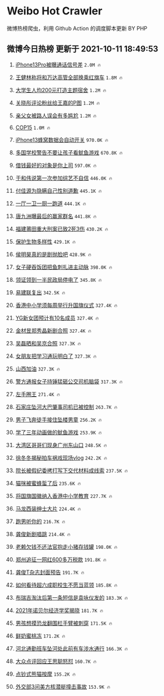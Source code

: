 # Weibo Hot Crawler 



微博热榜爬虫，利用 Github Action 的调度脚本更新 BY PHP 


## 微博今日热榜 更新于 2021-10-11 18:49:53 
1. [iPhone13Pro被曝通话信号差](https://s.weibo.com/weibo?q=%23iPhone13Pro%E8%A2%AB%E6%9B%9D%E9%80%9A%E8%AF%9D%E4%BF%A1%E5%8F%B7%E5%B7%AE%23&Refer=top) `2.0M 🔥` 

1. [王健林称将和万达高管全部换乘红旗车](https://s.weibo.com/weibo?q=%23%E7%8E%8B%E5%81%A5%E6%9E%97%E7%A7%B0%E5%B0%86%E5%92%8C%E4%B8%87%E8%BE%BE%E9%AB%98%E7%AE%A1%E5%85%A8%E9%83%A8%E6%8D%A2%E4%B9%98%E7%BA%A2%E6%97%97%E8%BD%A6%23&Refer=top) `1.8M 🔥` 

1. [大学生人均200元打造主题宿舍](https://s.weibo.com/weibo?q=%23%E5%A4%A7%E5%AD%A6%E7%94%9F%E4%BA%BA%E5%9D%87200%E5%85%83%E6%89%93%E9%80%A0%E4%B8%BB%E9%A2%98%E5%AE%BF%E8%88%8D%23&Refer=top) `1.2M 🔥` 

1. [关晓彤评论粉丝给王嘉的P图](https://s.weibo.com/weibo?q=%23%E5%85%B3%E6%99%93%E5%BD%A4%E8%AF%84%E8%AE%BA%E7%B2%89%E4%B8%9D%E7%BB%99%E7%8E%8B%E5%98%89%E7%9A%84P%E5%9B%BE%23&Refer=top) `1.2M 🔥` 

1. [亲父女被路人误会有多尴尬](https://s.weibo.com/weibo?q=%23%E4%BA%B2%E7%88%B6%E5%A5%B3%E8%A2%AB%E8%B7%AF%E4%BA%BA%E8%AF%AF%E4%BC%9A%E6%9C%89%E5%A4%9A%E5%B0%B4%E5%B0%AC%23&Refer=top) `1.2M 🔥` 

1. [COP15](https://s.weibo.com/weibo?q=%23COP15%23&Refer=top) `1.0M 🔥` 

1. [iPhone13蜂窝数据会自动开关](https://s.weibo.com/weibo?q=%23iPhone13%E8%9C%82%E7%AA%9D%E6%95%B0%E6%8D%AE%E4%BC%9A%E8%87%AA%E5%8A%A8%E5%BC%80%E5%85%B3%23&Refer=top) `970.0K 🔥` 

1. [多国学校警告不要让孩子看鱿鱼游戏](https://s.weibo.com/weibo?q=%23%E5%A4%9A%E5%9B%BD%E5%AD%A6%E6%A0%A1%E8%AD%A6%E5%91%8A%E4%B8%8D%E8%A6%81%E8%AE%A9%E5%AD%A9%E5%AD%90%E7%9C%8B%E9%B1%BF%E9%B1%BC%E6%B8%B8%E6%88%8F%23&Refer=top) `670.8K 🔥` 

1. [借钱最好的对象是你上司](https://s.weibo.com/weibo?q=%23%E5%80%9F%E9%92%B1%E6%9C%80%E5%A5%BD%E7%9A%84%E5%AF%B9%E8%B1%A1%E6%98%AF%E4%BD%A0%E4%B8%8A%E5%8F%B8%23&Refer=top) `597.0K 🔥` 

1. [于和伟说第一次参加综艺不自信](https://s.weibo.com/weibo?q=%23%E4%BA%8E%E5%92%8C%E4%BC%9F%E8%AF%B4%E7%AC%AC%E4%B8%80%E6%AC%A1%E5%8F%82%E5%8A%A0%E7%BB%BC%E8%89%BA%E4%B8%8D%E8%87%AA%E4%BF%A1%23&Refer=top) `446.0K 🔥` 

1. [付佳源为隐瞒自己性别道歉](https://s.weibo.com/weibo?q=%23%E4%BB%98%E4%BD%B3%E6%BA%90%E4%B8%BA%E9%9A%90%E7%9E%92%E8%87%AA%E5%B7%B1%E6%80%A7%E5%88%AB%E9%81%93%E6%AD%89%23&Refer=top) `445.1K 🔥` 

1. [一厅一卫一厨一跑道](https://s.weibo.com/weibo?q=%23%E4%B8%80%E5%8E%85%E4%B8%80%E5%8D%AB%E4%B8%80%E5%8E%A8%E4%B8%80%E8%B7%91%E9%81%93%23&Refer=top) `444.1K 🔥` 

1. [唐九洲曝最后的赢家群名](https://s.weibo.com/weibo?q=%23%E5%94%90%E4%B9%9D%E6%B4%B2%E6%9B%9D%E6%9C%80%E5%90%8E%E7%9A%84%E8%B5%A2%E5%AE%B6%E7%BE%A4%E5%90%8D%23&Refer=top) `441.8K 🔥` 

1. [福建莆田重大刑案已致2死3伤](https://s.weibo.com/weibo?q=%23%E7%A6%8F%E5%BB%BA%E8%8E%86%E7%94%B0%E9%87%8D%E5%A4%A7%E5%88%91%E6%A1%88%E5%B7%B2%E8%87%B42%E6%AD%BB3%E4%BC%A4%23&Refer=top) `430.2K 🔥` 

1. [保护生物多样性](https://s.weibo.com/weibo?q=%23%E4%BF%9D%E6%8A%A4%E7%94%9F%E7%89%A9%E5%A4%9A%E6%A0%B7%E6%80%A7%23&Refer=top) `429.1K 🔥` 

1. [侯明昊真的是剧抛脸吧](https://s.weibo.com/weibo?q=%23%E4%BE%AF%E6%98%8E%E6%98%8A%E7%9C%9F%E7%9A%84%E6%98%AF%E5%89%A7%E6%8A%9B%E8%84%B8%E5%90%A7%23&Refer=top) `428.9K 🔥` 

1. [女子硬吞饭团把鱼刺扎进主动脉](https://s.weibo.com/weibo?q=%23%E5%A5%B3%E5%AD%90%E7%A1%AC%E5%90%9E%E9%A5%AD%E5%9B%A2%E6%8A%8A%E9%B1%BC%E5%88%BA%E6%89%8E%E8%BF%9B%E4%B8%BB%E5%8A%A8%E8%84%89%23&Refer=top) `398.0K 🔥` 

1. [领证领到一半民政局停电了](https://s.weibo.com/weibo?q=%23%E9%A2%86%E8%AF%81%E9%A2%86%E5%88%B0%E4%B8%80%E5%8D%8A%E6%B0%91%E6%94%BF%E5%B1%80%E5%81%9C%E7%94%B5%E4%BA%86%23&Refer=top) `345.8K 🔥` 

1. [易建联复出](https://s.weibo.com/weibo?q=%23%E6%98%93%E5%BB%BA%E8%81%94%E5%A4%8D%E5%87%BA%23&Refer=top) `342.5K 🔥` 

1. [香港中小学须每周举行升国旗仪式](https://s.weibo.com/weibo?q=%23%E9%A6%99%E6%B8%AF%E4%B8%AD%E5%B0%8F%E5%AD%A6%E9%A1%BB%E6%AF%8F%E5%91%A8%E4%B8%BE%E8%A1%8C%E5%8D%87%E5%9B%BD%E6%97%97%E4%BB%AA%E5%BC%8F%23&Refer=top) `327.4K 🔥` 

1. [YG新女团预计有10名成员](https://s.weibo.com/weibo?q=%23YG%E6%96%B0%E5%A5%B3%E5%9B%A2%E9%A2%84%E8%AE%A1%E6%9C%8910%E5%90%8D%E6%88%90%E5%91%98%23&Refer=top) `327.4K 🔥` 

1. [金材昱郑秀晶新剧合照](https://s.weibo.com/weibo?q=%23%E9%87%91%E6%9D%90%E6%98%B1%E9%83%91%E7%A7%80%E6%99%B6%E6%96%B0%E5%89%A7%E5%90%88%E7%85%A7%23&Refer=top) `327.4K 🔥` 

1. [吴磊晒和吴京合照](https://s.weibo.com/weibo?q=%23%E5%90%B4%E7%A3%8A%E6%99%92%E5%92%8C%E5%90%B4%E4%BA%AC%E5%90%88%E7%85%A7%23&Refer=top) `327.3K 🔥` 

1. [女朋友把学习通玩明白了](https://s.weibo.com/weibo?q=%23%E5%A5%B3%E6%9C%8B%E5%8F%8B%E6%8A%8A%E5%AD%A6%E4%B9%A0%E9%80%9A%E7%8E%A9%E6%98%8E%E7%99%BD%E4%BA%86%23&Refer=top) `327.3K 🔥` 

1. [山西加油](https://s.weibo.com/weibo?q=%23%E5%B1%B1%E8%A5%BF%E5%8A%A0%E6%B2%B9%23&Refer=top) `327.3K 🔥` 

1. [警方通报女子持锤猛砸公交司机脑袋](https://s.weibo.com/weibo?q=%23%E8%AD%A6%E6%96%B9%E9%80%9A%E6%8A%A5%E5%A5%B3%E5%AD%90%E6%8C%81%E9%94%A4%E7%8C%9B%E7%A0%B8%E5%85%AC%E4%BA%A4%E5%8F%B8%E6%9C%BA%E8%84%91%E8%A2%8B%23&Refer=top) `317.3K 🔥` 

1. [左手圈王](https://s.weibo.com/weibo?q=%E5%B7%A6%E6%89%8B%E5%9C%88%E7%8E%8B&Refer=top) `271.4K 🔥` 

1. [石家庄坠河大巴肇事司机已被控制](https://s.weibo.com/weibo?q=%23%E7%9F%B3%E5%AE%B6%E5%BA%84%E5%9D%A0%E6%B2%B3%E5%A4%A7%E5%B7%B4%E8%82%87%E4%BA%8B%E5%8F%B8%E6%9C%BA%E5%B7%B2%E8%A2%AB%E6%8E%A7%E5%88%B6%23&Refer=top) `263.7K 🔥` 

1. [男子飞奔徒手接住坠楼男童](https://s.weibo.com/weibo?q=%23%E7%94%B7%E5%AD%90%E9%A3%9E%E5%A5%94%E5%BE%92%E6%89%8B%E6%8E%A5%E4%BD%8F%E5%9D%A0%E6%A5%BC%E7%94%B7%E7%AB%A5%23&Refer=top) `256.2K 🔥` 

1. [学了三年动画做的鱿鱼游戏](https://s.weibo.com/weibo?q=%23%E5%AD%A6%E4%BA%86%E4%B8%89%E5%B9%B4%E5%8A%A8%E7%94%BB%E5%81%9A%E7%9A%84%E9%B1%BF%E9%B1%BC%E6%B8%B8%E6%88%8F%23&Refer=top) `253.9K 🔥` 

1. [大湾区哥哥们现身广州东山口](https://s.weibo.com/weibo?q=%23%E5%A4%A7%E6%B9%BE%E5%8C%BA%E5%93%A5%E5%93%A5%E4%BB%AC%E7%8E%B0%E8%BA%AB%E5%B9%BF%E5%B7%9E%E4%B8%9C%E5%B1%B1%E5%8F%A3%23&Refer=top) `248.5K 🔥` 

1. [徐冬冬揭秘拍车祸戏现场vlog](https://s.weibo.com/weibo?q=%23%E5%BE%90%E5%86%AC%E5%86%AC%E6%8F%AD%E7%A7%98%E6%8B%8D%E8%BD%A6%E7%A5%B8%E6%88%8F%E7%8E%B0%E5%9C%BAvlog%23&Refer=top) `242.2K 🔥` 

1. [院长被假纪委拷打写下交代材料成线索](https://s.weibo.com/weibo?q=%23%E9%99%A2%E9%95%BF%E8%A2%AB%E5%81%87%E7%BA%AA%E5%A7%94%E6%8B%B7%E6%89%93%E5%86%99%E4%B8%8B%E4%BA%A4%E4%BB%A3%E6%9D%90%E6%96%99%E6%88%90%E7%BA%BF%E7%B4%A2%23&Refer=top) `237.5K 🔥` 

1. [猫咪被蜜蜂蜇了后](https://s.weibo.com/weibo?q=%23%E7%8C%AB%E5%92%AA%E8%A2%AB%E8%9C%9C%E8%9C%82%E8%9C%87%E4%BA%86%E5%90%8E%23&Refer=top) `235.6K 🔥` 

1. [将国旗国徽纳入香港中小学教育](https://s.weibo.com/weibo?q=%23%E5%B0%86%E5%9B%BD%E6%97%97%E5%9B%BD%E5%BE%BD%E7%BA%B3%E5%85%A5%E9%A6%99%E6%B8%AF%E4%B8%AD%E5%B0%8F%E5%AD%A6%E6%95%99%E8%82%B2%23&Refer=top) `227.7K 🔥` 

1. [马龙西装绅士大片](https://s.weibo.com/weibo?q=%23%E9%A9%AC%E9%BE%99%E8%A5%BF%E8%A3%85%E7%BB%85%E5%A3%AB%E5%A4%A7%E7%89%87%23&Refer=top) `224.4K 🔥` 

1. [跑男听你的](https://s.weibo.com/weibo?q=%23%E8%B7%91%E7%94%B7%E5%90%AC%E4%BD%A0%E7%9A%84%23&Refer=top) `216.7K 🔥` 

1. [龚俊新剧唱跳](https://s.weibo.com/weibo?q=%23%E9%BE%9A%E4%BF%8A%E6%96%B0%E5%89%A7%E5%94%B1%E8%B7%B3%23&Refer=top) `214.4K 🔥` 

1. [老赖欠钱不还法官抱走小猪存钱罐](https://s.weibo.com/weibo?q=%23%E8%80%81%E8%B5%96%E6%AC%A0%E9%92%B1%E4%B8%8D%E8%BF%98%E6%B3%95%E5%AE%98%E6%8A%B1%E8%B5%B0%E5%B0%8F%E7%8C%AA%E5%AD%98%E9%92%B1%E7%BD%90%23&Refer=top) `198.0K 🔥` 

1. [郑州追征一网红600多万税款](https://s.weibo.com/weibo?q=%23%E9%83%91%E5%B7%9E%E8%BF%BD%E5%BE%81%E4%B8%80%E7%BD%91%E7%BA%A2600%E5%A4%9A%E4%B8%87%E7%A8%8E%E6%AC%BE%23&Refer=top) `191.8K 🔥` 

1. [龚俊T杂志封面预告](https://s.weibo.com/weibo?q=%23%E9%BE%9A%E4%BF%8AT%E6%9D%82%E5%BF%97%E5%B0%81%E9%9D%A2%E9%A2%84%E5%91%8A%23&Refer=top) `191.7K 🔥` 

1. [如何看待超六成职校生不愿当蓝领](https://s.weibo.com/weibo?q=%23%E5%A6%82%E4%BD%95%E7%9C%8B%E5%BE%85%E8%B6%85%E5%85%AD%E6%88%90%E8%81%8C%E6%A0%A1%E7%94%9F%E4%B8%8D%E6%84%BF%E5%BD%93%E8%93%9D%E9%A2%86%23&Refer=top) `185.8K 🔥` 

1. [布瑞吉淘汰后第一条短信是袁咏仪发的](https://s.weibo.com/weibo?q=%23%E5%B8%83%E7%91%9E%E5%90%89%E6%B7%98%E6%B1%B0%E5%90%8E%E7%AC%AC%E4%B8%80%E6%9D%A1%E7%9F%AD%E4%BF%A1%E6%98%AF%E8%A2%81%E5%92%8F%E4%BB%AA%E5%8F%91%E7%9A%84%23&Refer=top) `183.3K 🔥` 

1. [2021年诺贝尔经济学奖揭晓](https://s.weibo.com/weibo?q=%232021%E5%B9%B4%E8%AF%BA%E8%B4%9D%E5%B0%94%E7%BB%8F%E6%B5%8E%E5%AD%A6%E5%A5%96%E6%8F%AD%E6%99%93%23&Refer=top) `181.7K 🔥` 

1. [男孩想摸恐龙翻围栏手臂被刺穿](https://s.weibo.com/weibo?q=%23%E7%94%B7%E5%AD%A9%E6%83%B3%E6%91%B8%E6%81%90%E9%BE%99%E7%BF%BB%E5%9B%B4%E6%A0%8F%E6%89%8B%E8%87%82%E8%A2%AB%E5%88%BA%E7%A9%BF%23&Refer=top) `171.5K 🔥` 

1. [鲜奶蜜桃冻](https://s.weibo.com/weibo?q=%23%E9%B2%9C%E5%A5%B6%E8%9C%9C%E6%A1%83%E5%86%BB%23&Refer=top) `171.2K 🔥` 

1. [河北通勤班车坠河处此前有车涉水通行](https://s.weibo.com/weibo?q=%23%E6%B2%B3%E5%8C%97%E9%80%9A%E5%8B%A4%E7%8F%AD%E8%BD%A6%E5%9D%A0%E6%B2%B3%E5%A4%84%E6%AD%A4%E5%89%8D%E6%9C%89%E8%BD%A6%E6%B6%89%E6%B0%B4%E9%80%9A%E8%A1%8C%23&Refer=top) `166.3K 🔥` 

1. [大众点评回应王思聪怒怼](https://s.weibo.com/weibo?q=%23%E5%A4%A7%E4%BC%97%E7%82%B9%E8%AF%84%E5%9B%9E%E5%BA%94%E7%8E%8B%E6%80%9D%E8%81%AA%E6%80%92%E6%80%BC%23&Refer=top) `160.7K 🔥` 

1. [点钞式熊猫按摩](https://s.weibo.com/weibo?q=%23%E7%82%B9%E9%92%9E%E5%BC%8F%E7%86%8A%E7%8C%AB%E6%8C%89%E6%91%A9%23&Refer=top) `155.2K 🔥` 

1. [外交部3问美方核潜艇撞击事故](https://s.weibo.com/weibo?q=%23%E5%A4%96%E4%BA%A4%E9%83%A83%E9%97%AE%E7%BE%8E%E6%96%B9%E6%A0%B8%E6%BD%9C%E8%89%87%E6%92%9E%E5%87%BB%E4%BA%8B%E6%95%85%23&Refer=top) `153.9K 🔥` 

